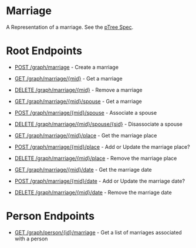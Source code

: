 # Marriage
A Representation of a marriage. See the [pTree Spec](https://github.com/genealogysystems/ptree/blob/master/spec/marriage.md).

# Root Endpoints

* [POST /graph/marriage](post_marriage.md) - Create a marriage
* [GET /graph/marriage/{mid}](get_marriage_mid.md) - Get a marriage
* [DELETE /graph/marriage/{mid}](delete_marriage_id.md) - Remove a marriage

* [GET /graph/marriage/{mid}/spouse](get_marriage_mid_spouse.md) - Get a marriage
* [POST /graph/marriage/{mid}/spouse](post_marriage_mid_spouse.md) - Associate a spouse
* [DELETE /graph/marriage/{mid}/spouse/{sid}](delete_marriage_mid_spouse_sid.md) - Disassociate a spouse

* [GET /graph/marriage/{mid}/place](get_marriage_mid_place.md) - Get the marriage place
* [POST /graph/marriage/{mid}/place](post_marriage_mid_place.md) - Add or Update the marriage place?
* [DELETE /graph/marriage/{mid}/place](delete_marriage_mid_place.md) - Remove the marriage place

* [GET /graph/marriage/{mid}/date](get_marriage_mid_date.md) - Get the marriage date
* [POST /graph/marriage/{mid}/date](post_marriage_mid_date.md) - Add or Update the marriage date?
* [DELETE /graph/marriage/{mid}/date](delete_marriage_mid_date.md) - Remove the marriage date

# Person Endpoints

* [GET /graph/person/{id}/marriage](get_person_id_marriage.md) - Get a list of marriages associated with a person
